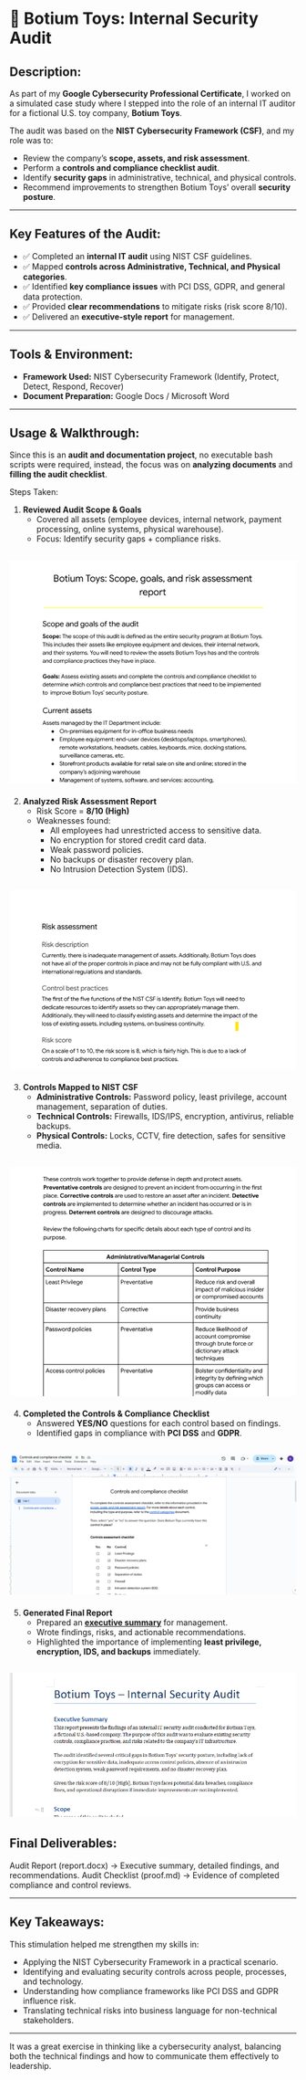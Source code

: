
# 🧸 Botium Toys: Internal Security Audit  

## **Description:**  
As part of my **Google Cybersecurity Professional Certificate**, I worked on a simulated case study where I stepped into the role of an internal IT auditor for a fictional U.S. toy company, **Botium Toys**.

The audit was based on the **NIST Cybersecurity Framework (CSF)**, and my role was to:  
- Review the company’s **scope, assets, and risk assessment**.  
- Perform a **controls and compliance checklist audit**.  
- Identify **security gaps** in administrative, technical, and physical controls.  
- Recommend improvements to strengthen Botium Toys’ overall **security posture**.  

---

## Key Features of the Audit:  
- ✅ Completed an **internal IT audit** using NIST CSF guidelines.  
- ✅ Mapped **controls across Administrative, Technical, and Physical categories**.  
- ✅ Identified **key compliance issues** with PCI DSS, GDPR, and general data protection.  
- ✅ Provided **clear recommendations** to mitigate risks (risk score 8/10).  
- ✅ Delivered an **executive-style report** for management.  

---

## Tools & Environment: 
- **Framework Used:** NIST Cybersecurity Framework (Identify, Protect, Detect, Respond, Recover)  
- **Document Preparation:** Google Docs / Microsoft Word  

---

## Usage & Walkthrough:

Since this is an **audit and documentation project**, no executable bash scripts were required, instead, the focus was on **analyzing documents** and **filling the audit checklist**.  

Steps Taken:  

1. **Reviewed Audit Scope & Goals**  
   - Covered all assets (employee devices, internal network, payment processing, online systems, physical warehouse).  
   - Focus: Identify security gaps + compliance risks.  

 ![Fig1](assets/images/scope_review.png)
---

2. **Analyzed Risk Assessment Report**  
   - Risk Score = **8/10 (High)**  
   - Weaknesses found:  
     - All employees had unrestricted access to sensitive data.  
     - No encryption for stored credit card data.  
     - Weak password policies.  
     - No backups or disaster recovery plan.  
     - No Intrusion Detection System (IDS).  

  ![Fig2](assets/images/risk_assessment.png)
---

3. **Controls Mapped to NIST CSF**  
   - **Administrative Controls:** Password policy, least privilege, account management, separation of duties.  
   - **Technical Controls:** Firewalls, IDS/IPS, encryption, antivirus, reliable backups.
   - **Physical Controls:** Locks, CCTV, fire detection, safes for sensitive media.  

![Fig3](assets/images/control_mapping.png)
---

4. **Completed the Controls & Compliance Checklist**  
   - Answered **YES/NO** questions for each control based on findings.  
   - Identified gaps in compliance with **PCI DSS** and **GDPR**.  

![Fig4](assets/images/checklist.png)
---

5. **Generated Final Report**  
   - Prepared an [**executive summary**](/report.pdf) for management.  
   - Wrote findings, risks, and actionable recommendations.  
   - Highlighted the importance of implementing **least privilege, encryption, IDS, and backups** immediately.  

![Fig5](assets/images/report_summary.png)
---

## Final Deliverables:
Audit Report (report.docx) → Executive summary, detailed findings, and recommendations.
Audit Checklist (proof.md) → Evidence of completed compliance and control reviews. 

---

## Key Takeaways:
This stimulation helped me strengthen my skills in:
- Applying the NIST Cybersecurity Framework in a practical scenario.
- Identifying and evaluating security controls across people, processes, and technology.
- Understanding how compliance frameworks like PCI DSS and GDPR influence risk.
- Translating technical risks into business language for non-technical stakeholders.

---




It was a great exercise in thinking like a cybersecurity analyst, balancing both the technical findings and how to communicate them effectively to leadership.
